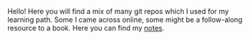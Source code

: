 Hello!
Here you will find a mix of many git repos which I used for my learning path.
Some I came across online, some might be a follow-along resource to a book.
Here you can find my [notes](/notes.md).